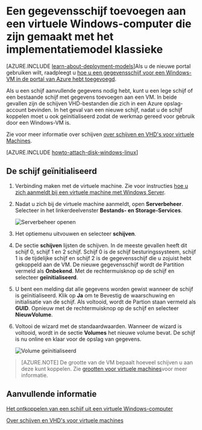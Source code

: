 <properties
    pageTitle="Een schijf hebt toegevoegd aan een VM | Microsoft Azure"
    description="Een gegevensschijf toevoegen aan een virtuele Windows-computer die zijn gemaakt met het implementatiemodel klassieke en geïnitialiseerd."
    services="virtual-machines-windows, storage"
    documentationCenter=""
    authors="cynthn"
    manager="timlt"
    editor="tysonn"
    tags="azure-service-management"/>

<tags
    ms.service="virtual-machines-windows"
    ms.workload="infrastructure-services"
    ms.tgt_pltfrm="vm-windows"
    ms.devlang="na"
    ms.topic="article"
    ms.date="06/27/2016"
    ms.author="cynthn"/>

# <a name="attach-a-data-disk-to-a-windows-virtual-machine-created-with-the-classic-deployment-model"></a>Een gegevensschijf toevoegen aan een virtuele Windows-computer die zijn gemaakt met het implementatiemodel klassieke

[AZURE.INCLUDE [learn-about-deployment-models](../../includes/learn-about-deployment-models-classic-include.md)]Als u de nieuwe portal gebruiken wilt, raadpleegt u [hoe u een gegevensschijf voor een Windows-VM in de portal van Azure hebt toegevoegd](virtual-machines-windows-attach-disk-portal.md).

Als u een schijf aanvullende gegevens nodig hebt, kunt u een lege schijf of een bestaande schijf met gegevens toevoegen aan een VM. In beide gevallen zijn de schijven VHD-bestanden die zich in een Azure opslag-account bevinden. In het geval van een nieuwe schijf, nadat u de schijf koppelen moet u ook geïnitialiseerd zodat de werkmap gereed voor gebruik door een Windows-VM is.

Zie voor meer informatie over schijven [over schijven en VHD's voor virtuele Machines](virtual-machines-windows-about-disks-vhds.md).


[AZURE.INCLUDE [howto-attach-disk-windows-linux](../../includes/howto-attach-disk-windows-linux.md)]

## <a name="initialize-the-disk"></a>De schijf geïnitialiseerd

1. Verbinding maken met de virtuele machine. Zie voor instructies [hoe u zich aanmeldt bij een virtuele machine met Windows Server][logon].

2. Nadat u zich bij de virtuele machine aanmeldt, open **Serverbeheer**. Selecteer in het linkerdeelvenster **Bestands- en Storage-Services**.

    ![Serverbeheer openen](./media/virtual-machines-windows-classic-attach-disk/fileandstorageservices.png)

3. Het optiemenu uitvouwen en selecteer **schijven**.

4. De sectie **schijven** lijsten de schijven. In de meeste gevallen heeft dit schijf 0, schijf 1 en 2 schijf. Schijf 0 is de schijf besturingssysteem, schijf 1 is de tijdelijke schijf en schijf 2 is de gegevensschijf die u zojuist hebt gekoppeld aan de VM. De nieuwe gegevensschijf wordt de Partition vermeld als **Onbekend**. Met de rechtermuisknop op de schijf en selecteer **geïnitialiseerd**.

5.  U bent een melding dat alle gegevens worden gewist wanneer de schijf is geïnitialiseerd. Klik op **Ja** om te Bevestig de waarschuwing en initialisatie van de schijf. Als voltooid, wordt de Partion staan vermeld als **GUID**. Opnieuw met de rechtermuisknop op de schijf en selecteer **NieuwVolume**.

6.  Voltooi de wizard met de standaardwaarden. Wanneer de wizard is voltooid, wordt in de sectie **Volumes** het nieuwe volume bevat. De schijf is nu online en klaar voor de opslag van gegevens.

    ![Volume geïnitialiseerd](./media/virtual-machines-windows-classic-attach-disk/newvolumecreated.png)

> [AZURE.NOTE] De grootte van de VM bepaalt hoeveel schijven u aan deze kunt koppelen. Zie [grootten voor virtuele machines](virtual-machines-linux-sizes.md)voor meer informatie.

## <a name="additional-resources"></a>Aanvullende informatie

[Het ontkoppelen van een schijf uit een virtuele Windows-computer](virtual-machines-windows-classic-detach-disk.md)

[Over schijven en VHD's voor virtuele machines](virtual-machines-linux-about-disks-vhds.md)

[logon]: virtual-machines-windows-classic-connect-logon.md
